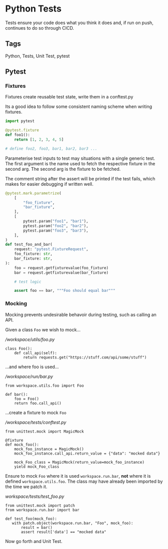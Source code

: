 # Python Tests

Tests ensure your code does what you think it does and, if run on push, continues to do so through CICD.

## Tags

Python, Tests, Unit Test, pytest 


## Pytest

### Fixtures
Fixtures create reusable test state, write them in a conftest.py

Its a good idea to follow some consistent naming scheme when writing fixtures.
```python
import pytest

@pytest.fixture
def foo1():
    return [1, 2, 3, 4, 5]

# define foo2, foo3, bar1, bar2, bar3 ...
```

Parameterise test inputs to test may situations with a single generic test. The first argument is the name used to fetch the respective fixture in the second arg. The second arg is the fixture to be fetched.

The comment string after the assert will be printed if the test fails, which makes for easier debugging if written well.

```python
@pytest.mark.parametrize(
    [
        "foo_fixture",
        "bar_fixture",
    ],
    [
        pytest.param("foo1", "bar1"),
        pytest.param("foo2", "bar2"),
        pytest.param("foo3", "bar3"),
    ],
)
def test_foo_and_bar(
    request: "pytest.FixtureRequest",
    foo_fixture: str,
    bar_fixture: str,
):
    foo = request.getfixturevalue(foo_fixture)
    bar = request.getfixturevalue(bar_fixture)

    # test logic

    assert foo == bar, """Foo should equal bar"""
```


### Mocking
Mocking prevents undesirable behavoir during testing, such as calling an API.

Given a class `Foo` we wish to mock...

*/workspace/utils/foo.py*
```
class Foo():
    def call_api(self):
    	return requests.get("https://stuff.com/api/some/stuff")
```

...and where foo is used...

*/workspace/run/bar.py*
```
from workspace.utils.foo import Foo

def bar():
    foo = Foo()
    return foo.call_api()
```

...create a fixture to mock `Foo`

*/workspace/tests/conftest.py*
```
from unittest.mock import MagicMock

@fixture
def mock_foo():
    mock_foo_instance = MagicMock()
    mock_foo_instance.call_api.return_value = {"data": "mocked data"}
    
    mock_Foo_class = MagicMock(return_value=mock_foo_instance)
    yield mock_Foo_class
```

Ensure to mock `Foo` where it is used `workspace.run.bar`, **not** where it is defined `workspace.utils.foo`. The class may have already been imported by the time we patch it.

*workspace/tests/test_foo.py*
```
from unittest.mock import patch
from workspace.run.bar import bar

def test_foo(mock_foo):
   with patch.object(workspace.run.bar, "Foo", mock_foo):
       result = bar()
       assert result['data'] == "mocked data"

```

Now go forth and Unit Test.
